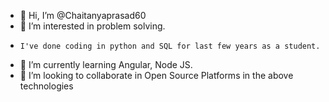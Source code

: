 - 👋 Hi, I’m @Chaitanyaprasad60
- 👀 I’m interested in problem solving. 
-     I've done coding in python and SQL for last few years as a student.
- 🌱 I’m currently learning Angular, Node JS.
- 💞️ I’m looking to collaborate in Open Source Platforms in the above technologies

<!---
Chaitanyaprasad60/Chaitanyaprasad60 is a ✨ special ✨ repository because its `README.md` (this file) appears on your GitHub profile.
You can click the Preview link to take a look at your changes.
--->
